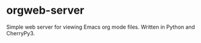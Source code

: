 orgweb-server
=============

Simple web server for viewing Emacs org mode files. Written in Python and CherryPy3.
